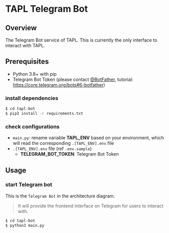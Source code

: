 # TAPL Telegram Bot

## Overview

The Telegram Bot service of TAPL. This is currently the only interface to interact with TAPL.

## Prerequisites

- Python 3.8+ with pip
- Telegram Bot Token (please contact [@BotFather](https://t.me/BotFather), tutorial: https://core.telegram.org/bots#6-botfather)

### install dependencies

```bash
$ cd tapl-bot
$ pip3 install -r requirements.txt
```

### check configurations

- `main.py`: rename variable **TAPL_ENV** based on your environment, which will read the corresponding `.[TAPL_ENV].env` file
- `.[TAPL_ENV].env` file (ref `.env.sample`)
  - **TELEGRAM_BOT_TOKEN**: Telegram Bot Token

## Usage

### start Telegram bot

This is the `Telegram Bot` in the architecture diagram.

> It will provide the frontend interface on Telegram for users to interact with.

```bash
$ cd tapl-bot
$ python3 main.py
```
